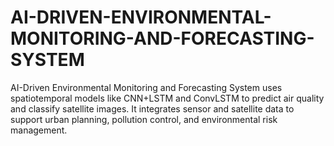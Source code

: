 # AI-DRIVEN-ENVIRONMENTAL-MONITORING-AND-FORECASTING-SYSTEM
AI-Driven Environmental Monitoring and Forecasting System uses spatiotemporal models like CNN+LSTM and ConvLSTM to predict air quality and classify satellite images. It integrates sensor and satellite data to support urban planning, pollution control, and environmental risk management.

